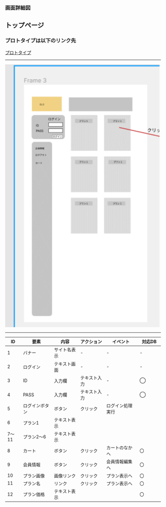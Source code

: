 ### 画面詳細図
## トップページ
### プロトタイプは以下のリンク先
[プロトタイプ](https://www.figma.com/file/ONoBK7PDom6dPhEk6BZA4E/Untitled?node-id=0%3A1)

*****

<img src="https://github.com/Aso2001148/2021sys-design/blob/main/src/md/%E7%94%BB%E9%9D%A2%E8%A9%B3%E7%B4%B0%E5%9B%B3/img/toppage.png" width="500">

*****

| ID | 要素 | 内容 | アクション | イベント | 対応DB |
|----|------|------|-----------|----------|-------|
|1   |バナー|サイト名表示|-     |-         |-      |
|2   |ログイン|テキスト画面|-    |-        |-      |
|3   |ID    |入力欄|テキスト入力|-        |◯　　　|
|4   |PASS  |入力欄|テキスト入力|-        |◯　　　|
|5   |ログインボタン|ボタン|クリック|ログイン処理実行|
|6|プラン1|テキスト表示|
|7～11|プラン2～6|テキスト表示|
|8|カート|ボタン|クリック|カートのなかへ|〇|
|9|会員情報|ボタン|クリック|会員情報編集へ|〇|
|10|プラン画像|画像リンク|クリック|プラン表示へ|〇|
|11|プラン名|リンク|クリック|プラン表示へ|〇|
|12|プラン価格|テキスト表示|||〇|

